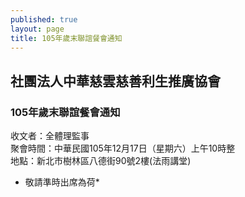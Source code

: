 ```yaml
---
published: true
layout: page
title: 105年歲末聯誼餐會通知
---
```

## 社團法人中華慈雲慈善利生推廣協會<br>
### 105年歲末聯誼餐會通知<br>
收文者：全體理監事<br>
聚會時間：中華民國105年12月17日（星期六）上午10時整<br>
地點：新北市樹林區八德街90號2樓(法雨講堂)<br>
* 敬請準時出席為荷*